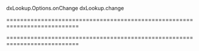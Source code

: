 <!--id-->dxLookup.Options.onChange<!--/id-->
<!--EventForAction-->dxLookup.change<!--/EventForAction-->
===========================================================================
<!--hidden--><!--/hidden-->
===========================================================================


